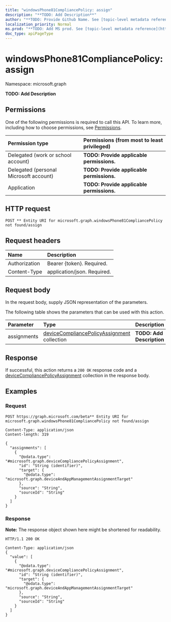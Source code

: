```yaml
---
title: "windowsPhone81CompliancePolicy: assign"
description: "**TODO: Add Description**"
author: "**TODO: Provide Github Name. See [topic-level metadata reference](https://msgo.azurewebsites.net/add/document/guidelines/metadata.html#topic-level-metadata)**"
localization_priority: Normal
ms.prod: "**TODO: Add MS prod. See [topic-level metadata reference](https://msgo.azurewebsites.net/add/document/guidelines/metadata.html#topic-level-metadata)**"
doc_type: apiPageType
---
```


# windowsPhone81CompliancePolicy: assign
Namespace: microsoft.graph

**TODO: Add Description**

## Permissions
One of the following permissions is required to call this API. To learn more, including how to choose permissions, see [Permissions](/graph/permissions-reference).

|Permission type|Permissions (from most to least privileged)|
|:---|:---|
|Delegated (work or school account)|**TODO: Provide applicable permissions.**|
|Delegated (personal Microsoft account)|**TODO: Provide applicable permissions.**|
|Application|**TODO: Provide applicable permissions.**|

## HTTP request

<!-- {
  "blockType": "ignored"
}
-->
``` http
POST ** Entity URI for microsoft.graph.windowsPhone81CompliancePolicy not found/assign
```

## Request headers
|Name|Description|
|:---|:---|
|Authorization|Bearer {token}. Required.|
|Content-Type|application/json. Required.|

## Request body
In the request body, supply JSON representation of the parameters.

The following table shows the parameters that can be used with this action.

|Parameter|Type|Description|
|:---|:---|:---|
|assignments|[deviceCompliancePolicyAssignment](../resources/intune-devicecompliancepolicyassignment.md) collection|**TODO: Add Description**|



## Response

If successful, this action returns a `200 OK` response code and a [deviceCompliancePolicyAssignment](../resources/intune-devicecompliancepolicyassignment.md) collection in the response body.

## Examples

### Request
<!-- {
  "blockType": "request",
  "name": "windowsphone81compliancepolicy_assign"
}
-->
``` http
POST https://graph.microsoft.com/beta** Entity URI for microsoft.graph.windowsPhone81CompliancePolicy not found/assign

Content-Type: application/json
Content-length: 319

{
  "assignments": [
    {
      "@odata.type": "#microsoft.graph.deviceCompliancePolicyAssignment",
      "id": "String (identifier)",
      "target": {
        "@odata.type": "microsoft.graph.deviceAndAppManagementAssignmentTarget"
      },
      "source": "String",
      "sourceId": "String"
    }
  ]
}
```


### Response
**Note:** The response object shown here might be shortened for readability.
<!-- {
  "blockType": "response",
  "truncated": true,
  "@odata.type": "Collection(microsoft.graph.deviceCompliancePolicyAssignment)"
}
-->
``` http
HTTP/1.1 200 OK

Content-Type: application/json
{
  "value": [
    {
      "@odata.type": "#microsoft.graph.deviceCompliancePolicyAssignment",
      "id": "String (identifier)",
      "target": {
        "@odata.type": "microsoft.graph.deviceAndAppManagementAssignmentTarget"
      },
      "source": "String",
      "sourceId": "String"
    }
  ]
}
```

